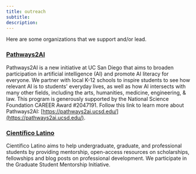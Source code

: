 ```yaml
---
title: outreach
subtitle: 
description: 
---
```


Here are some organizations that we support and/or lead.

### [Pathways2AI](https://pathways2ai.ucsd.edu/)
Pathways2AI is a new initiative at UC San Diego that aims to broaden participation in artificial intelligence (AI) and promote AI literacy for everyone. We partner with local K-12 schools to inspire students to see how relevant AI is to students' everyday lives, as well as how AI intersects with many other fields, including the arts, humanities, medicine, engineering, & law. This program is generously supported by the National Science Foundation CAREER Award #2047191. Follow this link to learn more about Pathways2AI: [https://pathways2ai.ucsd.edu/](https://pathways2ai.ucsd.edu/).

### [Científico Latino](https://www.cientificolatino.com/)
Científico Latino aims to help undergraduate, graduate, and professional students by providing mentorship, open-access resources on scholarships, fellowships and blog posts on professional development. We participate in the Graduate Student Mentorship Initiative.  